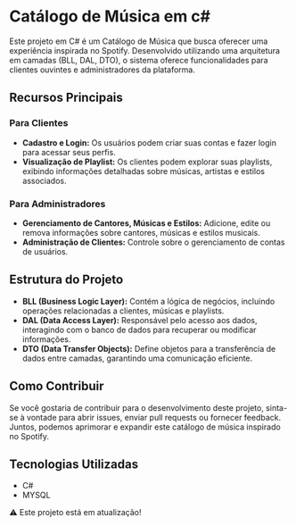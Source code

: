 # Catálogo de Música em c#
Este projeto em C# é um Catálogo de Música que busca oferecer uma experiência inspirada no  Spotify. Desenvolvido utilizando uma arquitetura em camadas (BLL, DAL, DTO), o sistema oferece funcionalidades para clientes ouvintes e administradores da plataforma.

## Recursos Principais

### Para Clientes

- **Cadastro e Login:** Os usuários podem criar suas contas e fazer login para acessar seus perfis.
- **Visualização de Playlist:** Os clientes podem explorar suas playlists, exibindo informações detalhadas sobre músicas, artistas e estilos associados.

### Para Administradores

- **Gerenciamento de Cantores, Músicas e Estilos:** Adicione, edite ou remova informações sobre cantores, músicas e estilos musicais.
- **Administração de Clientes:** Controle sobre o gerenciamento de contas de usuários.

## Estrutura do Projeto

- **BLL (Business Logic Layer):** Contém a lógica de negócios, incluindo operações relacionadas a clientes, músicas e playlists.
- **DAL (Data Access Layer):** Responsável pelo acesso aos dados, interagindo com o banco de dados para recuperar ou modificar informações.
- **DTO (Data Transfer Objects):** Define objetos para a transferência de dados entre camadas, garantindo uma comunicação eficiente.

## Como Contribuir

Se você gostaria de contribuir para o desenvolvimento deste projeto, sinta-se à vontade para abrir issues, enviar pull requests ou fornecer feedback. Juntos, podemos aprimorar e expandir este catálogo de música inspirado no Spotify.

## Tecnologias Utilizadas

- C#
- MYSQL

 ⚠️ Este projeto está em atualização!
